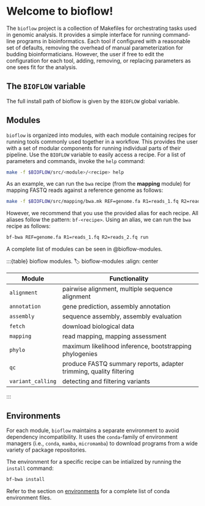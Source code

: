 # Welcome to bioflow!

The `bioflow` project is a collection of Makefiles for orchestrating tasks used in genomic analysis. 
It provides a simple interface for running command-line programs in bioinformatics.
Each tool if configured with a reasonable set of defaults, removing the overhead of manual parameterization for budding bioinformaticians.
However, the user if free to edit the configuration for each tool, adding, removing, or replacing parameters as one sees fit for the analysis.

## The `BIOFLOW` variable

The full install path of bioflow is given by the `BIOFLOW` global variable. 

## Modules

`bioflow` is organized into modules, with each module containing recipes for running tools commonly used together in a workflow. 
This provides the user with a set of modular components for running individual parts of their pipeline. 
Use the `BIOFLOW` variable to easily access a recipe. For a list of parameters and commands, invoke the `help` command:

```bash
make -f $BIOFLOW/src/<module>/<recipe> help
```

As an example, we can run the `bwa` recipe (from the **mapping** module) for mapping FASTQ reads against a reference genome as follows:
```bash
make -f $BIOFLOW/src/mapping/bwa.mk REF=genome.fa R1=reads_1.fq R2=reads_2.fq run
```

However, we recommend that you use the provided alias for each recipe. All aliases follow the pattern: `bf-<recipe>`.
Using an alias, we can run the `bwa` recipe as follows:
```bash
bf-bwa REF=genome.fa R1=reads_1.fq R2=reads_2.fq run
```

A complete list of modules can be seen in @bioflow-modules.

:::{table} bioflow modules.
:label: bioflow-modules
:align: center

| Module | Functionality |
| ---- | ------------ |
| `alignment` | pairwise alignment, multiple sequence alignment |
| `annotation` | gene prediction, assembly annotation |
| `assembly` | sequence assembly, assembly evaluation |
| `fetch` | download biological data |
| `mapping` | read mapping, mapping assessment |
| `phylo` | maximum likelihood inference, bootstrapping phylogenies |
| `qc` | produce FASTQ summary reports, adapter trimming, quality filtering |
| `variant_calling` | detecting and filtering variants |

:::

## Environments

For each module, `bioflow` maintains a separate environment to avoid dependency incompatibility.
It uses the `conda`-family of environment managers (i.e., `conda`, `mamba`, `micromamba`) to download programs from a wide variety of package repositories.

The environment for a specific recipe can be intialized by running the `install` command:
```bash
bf-bwa install
```

Refer to the section on [environments](./environments.md) for a complete list of conda environment files.
